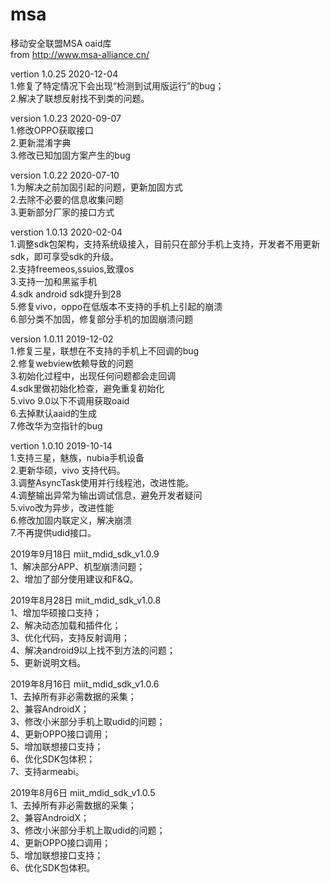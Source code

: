 # msa
移动安全联盟MSA oaid库   
from http://www.msa-alliance.cn/  



vertion 1.0.25 2020-12-04  
1.修复了特定情况下会出现“检测到试用版运行”的bug；  
2.解决了联想反射找不到类的问题。  

version 1.0.23 2020-09-07  
1.修改OPPO获取接口  
2.更新混淆字典  
3.修改已知加固方案产生的bug  

version 1.0.22 2020-07-10  
1.为解决之前加固引起的问题，更新加固方式  
2.去除不必要的信息收集问题  
3.更新部分厂家的接口方式  

verstion 1.0.13 2020-02-04  
1.调整sdk包架构，支持系统级接入，目前只在部分手机上支持，开发者不用更新sdk，即可享受sdk的升级。  
2.支持freemeos,ssuios,致濮os  
3.支持一加和黑鲨手机  
4.sdk android sdk提升到28  
5.修复vivo，oppo在低版本不支持的手机上引起的崩溃  
6.部分类不加固，修复部分手机的加固崩溃问题  

version 1.0.11 2019-12-02  
1.修复三星，联想在不支持的手机上不回调的bug  
2.修复webview依赖导致的问题  
3.初始化过程中，出现任何问题都会走回调  
4.sdk里做初始化检查，避免重复初始化  
5.vivo 9.0以下不调用获取oaid  
6.去掉默认aaid的生成  
7.修改华为空指针的bug 

vertion 1.0.10 2019-10-14  
1.支持三星，魅族，nubia手机设备  
2.更新华硕，vivo 支持代码。  
3.调整AsyncTask使用并行线程池，改进性能。  
4.调整输出异常为输出调试信息，避免开发者疑问  
5.vivo改为异步，改进性能  
6.修改加固内联定义，解决崩溃  
7.不再提供udid接口。  

2019年9月18日   miit_mdid_sdk_v1.0.9  
1、解决部分APP、机型崩溃问题；  
2、增加了部分使用建议和F&Q。  
 
2019年8月28日   miit_mdid_sdk_v1.0.8  
1、增加华硕接口支持；  
2、解决动态加载和插件化；  
3、优化代码，支持反射调用；  
4、解决android9以上找不到方法的问题；  
5、更新说明文档。   

2019年8月16日 miit_mdid_sdk_v1.0.6  
1、去掉所有非必需数据的采集；  
2、兼容AndroidX；  
3、修改小米部分手机上取udid的问题；  
4、更新OPPO接口调用；  
5、增加联想接口支持；  
6、优化SDK包体积；  
7、支持armeabi。  

2019年8月6日 miit_mdid_sdk_v1.0.5    
1、去掉所有非必需数据的采集；    
2、兼容AndroidX；    
3、修改小米部分手机上取udid的问题；  
4、更新OPPO接口调用；  
5、增加联想接口支持；  
6、优化SDK包体积。
